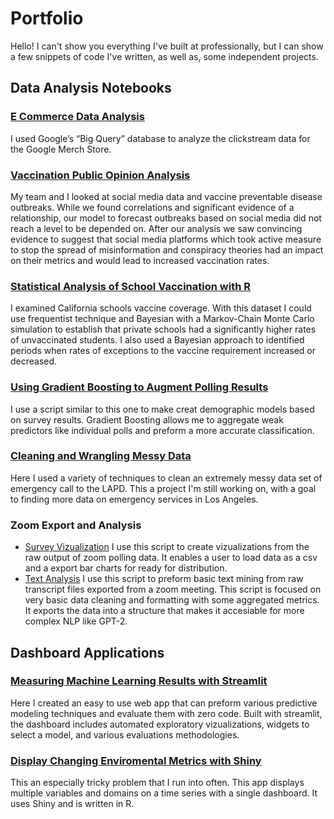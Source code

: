 # Portfolio
Hello! I can't show you everything I've built at professionally, but I can show a few snippets of code I've written, as well as, some independent projects.

## Data Analysis Notebooks

### [E Commerce Data Analysis](NoteBooks/Google_Merch_Analysis.ipynb)
I used Google’s “Big Query” database to analyze the clickstream data for the Google Merch Store. 

### [Vaccination Public Opinion Analysis](NoteBooks/Twitter_Analysis.ipynb)
My team and I looked at social media data and vaccine preventable disease outbreaks. While we found correlations and significant evidence of a relationship, our model to forecast outbreaks based on social media did not reach a level to be depended on. After our analysis we saw convincing evidence to suggest that social media platforms which took active measure to stop the spread of misinformation and conspiracy theories had an impact on their metrics and would lead to increased vaccination rates.

### [Statistical Analysis of School Vaccination with R](School_Vax_Stats/Vax_Analysis.pdf)
I examined California schools vaccine coverage. With this dataset I could use frequentist technique and Bayesian with a Markov-Chain Monte Carlo simulation to establish that private schools had a significantly higher rates of unvaccinated students. I also used a Bayesian approach to identified periods when rates of exceptions to the vaccine requirement increased or decreased. 

### [Using Gradient Boosting to Augment Polling Results](NoteBooks/Gradient_Boosting_With_Polling_Results.ipynb)
I use a script similar to this one to make creat demographic models based on survey results. Gradient Boosting allows me to aggregate weak predictors like individual polls and preform a more accurate classification.

### [Cleaning and Wrangling Messy Data](NoteBooks/LAPD_911_Data_Wrangling.ipynb)
Here I used a variety of techniques to clean an extremely messy data set of emergency call to the LAPD. This a project I'm still working on, with a goal to finding more data on emergency services in Los Angeles. 

### Zoom Export and Analysis
- [Survey Vizualization](NoteBooks/Zoom_Poll_ChartMaker.ipynb) 
I use this script to create vizualizations from the raw output of zoom polling data. It enables a user to load data as a csv and a export bar charts for ready for distribution.    
- [Text Analysis](NoteBooks/Zoom_Transcript_Text_Mining.ipynb)
I use this script to preform basic text mining from raw transcript files exported from a zoom meeting. This script is focused on very basic data cleaning and formatting with some aggregated metrics. It exports the data into a structure that makes it accesiable for more complex NLP like GPT-2.

## Dashboard Applications

### [Measuring Machine Learning Results with Streamlit](Streamlit_Apps/ML_APP/streamlit-ml/app.py)
Here I created an easy to use web app that can preform various predictive modeling techniques and evaluate them with zero code. Built with streamlit, the dashboard includes automated exploratory vizualizations, widgets to select a model, and various evaluations methodologies.

### [Display Changing Enviromental Metrics with Shiny](Shiny_Apps/ShinyDashBoard/App.R)
This an especially tricky problem that I run into often. This app displays multiple variables and domains on a time series with a single dashboard. It uses Shiny and is written in R.




